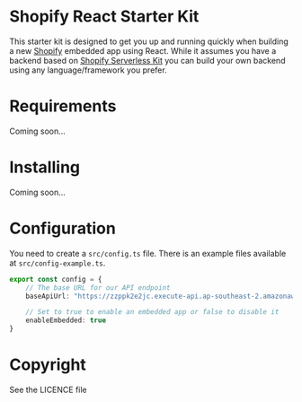 # Shopify React Starter Kit
This starter kit is designed to get you up and running quickly when building a new [Shopify](https://www.shopify.com/?ref=growingecommerce) embedded app using React. While it assumes you have a backend based on [Shopify Serverless Kit](http://github.com/buggy/shopify-embedded-app) you can build your own backend using any language/framework you prefer.

# Requirements
Coming soon...

# Installing
Coming soon...

# Configuration
You need to create a `src/config.ts` file. There is an example files available at `src/config-example.ts`.

```typescript
export const config = {
    // The base URL for our API endpoint
    baseApiUrl: "https://zzppk2e2jc.execute-api.ap-southeast-2.amazonaws.com/dev",

    // Set to true to enable an embedded app or false to disable it
    enableEmbedded: true
}
```

# Copyright
See the LICENCE file